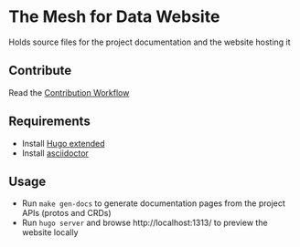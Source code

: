 # The Mesh for Data Website

Holds source files for the project documentation and the website hosting it

## Contribute 

Read the [Contribution Workflow](https://pages.github.com/ibm/the-mesh-for-data/contribute/documentation/workflow/)

## Requirements

- Install [Hugo extended](https://gohugo.io/getting-started/installing/)
- Install [asciidoctor](https://asciidoctor.org/docs/install-toolchain/) 

## Usage

- Run `make gen-docs` to generate documentation pages from the project APIs (protos and CRDs)
- Run `hugo server` and browse http://localhost:1313/ to preview the website locally

